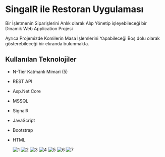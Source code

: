 
# SingalR ile Restoran Uygulaması

Bir İşletmenin Siparişlerini Anlık olarak Alıp Yönetip işleyebileceği bir Dinamik Web Application Projesi

Ayrıca Projemizde Komilerin Masa İşlemlerini Yapabileceği Boş dolu olarak gösterebileceği bir ekranda bulunmakta.



## Kullanılan Teknolojiler


- N-Tier Katmanlı Mimari (5)
- REST API
- Asp.Net Core 
- MSSQL
- SignalR
- JavaScript
- Bootstrap
- HTML


  ![1](https://github.com/user-attachments/assets/f8c1b6d4-e5fb-4b70-aaa0-b533bf8bfe13)
![2](https://github.com/user-attachments/assets/695510a1-ff1c-47db-b3eb-bf1b8fb73ff8)
![3](https://github.com/user-attachments/assets/3fbe600d-7c03-4a63-ad3f-d8dead261973)
![4](https://github.com/user-attachments/assets/4c12e02c-3877-4a0c-82ee-a8cb0fafc9d4)
![5](https://github.com/user-attachments/assets/2ba8f705-aa60-476f-9613-a691e1f2fc4c)
![6](https://github.com/user-attachments/assets/eb34f4bd-b6ff-4c5e-a7b2-fd99cbee11d4)
![7](https://github.com/user-attachments/assets/cd4905df-1d07-494d-a48f-c6227aba447c)

